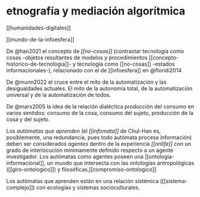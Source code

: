 # etnografía y mediación algorítmica

[[humanidades-digitales]]

[[mundo-de-la-infoesfera]]

De @han2021 el concepto de *[[no-cosas]]* (contrastar tecnología como cosas -objetos resultantes de modelos y procedimientos [[concepto-historico-de-tecnologia]]- y tecnología como [[no-cosas]] -estados informacionales-), relacionado con el de [[infoesfera]] en @floridi2014

De @munn2022 el cruce entre el mito de la automatización y las desigualdades actuales. El mito de la autonomía total, de la automatización universal y de la automatización de todos.

De @marx2005 la idea de la relación dialéctica producción del consumo en varios sentidos: consumo de la cosa, consumo del sujeto, producción de la cosa y del sujeto.

Los *autómatas que aprenden* (el *[[infomata]]* de Chul-Han es, posiblemente, una redundancia, pues todo autómata procesa información) deben ser considerados *agentes* dentro de la experiencia *[[onlife]]* con un grado de interlocución mínimamente definido respecto a un agente investigador. Los autómatas como agentes poseen una [[ontologia-informacional]], un mundo que intersecta con las ontologías antropológicas ([[giro-ontologico]]) y filosóficas,[[compromiso-ontologico]]

Los autómatas que aprenden están en una relación sistémica ([[sistema-complejo]]) con ecologías y sistemas socioculturales.
